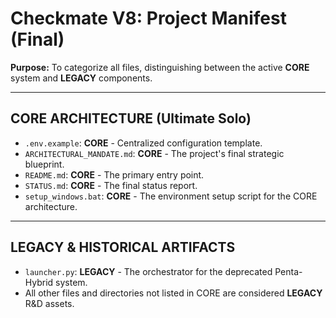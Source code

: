 # Checkmate V8: Project Manifest (Final)

**Purpose:** To categorize all files, distinguishing between the active **CORE** system and **LEGACY** components.

---

## CORE ARCHITECTURE (Ultimate Solo)

*   `.env.example`: **CORE** - Centralized configuration template.
*   `ARCHITECTURAL_MANDATE.md`: **CORE** - The project's final strategic blueprint.
*   `README.md`: **CORE** - The primary entry point.
*   `STATUS.md`: **CORE** - The final status report.
*   `setup_windows.bat`: **CORE** - The environment setup script for the CORE architecture.

---

## LEGACY & HISTORICAL ARTIFACTS

*   `launcher.py`: **LEGACY** - The orchestrator for the deprecated Penta-Hybrid system.
*   All other files and directories not listed in CORE are considered **LEGACY** R&D assets.